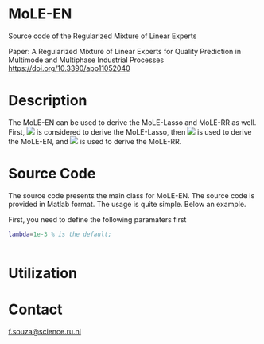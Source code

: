 # MoLE-EN
Source code of the Regularized Mixture of Linear Experts

Paper: A Regularized Mixture of Linear Experts for Quality Prediction in Multimode and Multiphase Industrial Processes
       https://doi.org/10.3390/app11052040

# Description
The MoLE-EN can be used to derive the MoLE-Lasso and MoLE-RR as well. First, <img src="https://render.githubusercontent.com/render/math?math=\alpha = 1"> is considered to derive the MoLE-Lasso, then <img src="https://render.githubusercontent.com/render/math?math=\alpha = 0.5"> is used to derive the MoLE-EN, and <img src="https://render.githubusercontent.com/render/math?math=\alpha = 0"> is used to derive the MoLE-RR.

# Source Code
The source code presents the main class for MoLE-EN. The source code is provided in Matlab format. The usage is quite simple. Below an example.

First, you need to define the following paramaters first
```matlab
lambda=1e-3 % is the default;



```

# Utilization

# Contact
f.souza@science.ru.nl
